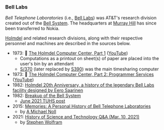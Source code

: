 ### Bell Labs

<em>Bell Telephone Laboratories</em> (i.e., [Bell Labs](https://en.wikipedia.org/wiki/Bell_Labs)) was AT&T's research division created out of the [Bell System](https://en.wikipedia.org/wiki/Bell_System). The headquarters at [Murray Hill](https://www.bell-labs.com/about/locations/murray-hill-new-jersey-usa/) has since been transferred to Nokia.

[Holmdel](https://en.wikipedia.org/wiki/Bell_Labs_Holmdel_Complex) and related research divisions, along with their respective personnel and machines are described in the sources below.

* 1973: 📼 [The Holmdel Computer Center, Part 1](https://techchannel.att.com/playvideo/2012/11/28/AT&T-Archives-Holmdel-Computer-Center-Part-1) ([YouTube](https://www.youtube.com/watch?v=HMYiktO0D64))
  * Computations as a printout on sheet(s) of paper are placed into the user's bin by an attendant
  * [S/370](https://en.wikipedia.org/wiki/IBM_System/370) (later replaced by [S390](https://en.wikipedia.org/wiki/IBM_System/390)) was the main timesharing computer
* 1973: 📼 [The Holmdel Computer Center, Part 2: Programmer Services](https://techchannel.att.com/playvideo/2012/11/28/AT&T-Archives-Holmdel-Computer-Center-Part-2) ([YouTube](https://www.youtube.com/watch?v=V9aVOIuKVUc))
* 1982: [Holmdel 20th Anniversary, a history of the legendary Bell Labs facility designed by Eero Saarinen](https://www.youtube.com/watch?v=BPq_ZyOvbsg&t=534s)
* 1982: [Breakup of the Bell System](https://en.wikipedia.org/wiki/Breakup_of_the_Bell_System)
  * [June 2021 TUHS post](https://minnie.tuhs.org/pipermail/tuhs/2021-June/023869.html)
* 2015: [Memories: A Personal History of Bell Telephone Laboratories](https://quello.msu.edu/wp-content/uploads/2015/08/Memories-Noll.pdf)
  * by [A Michael Noll](http://noll.uscannenberg.org/)
* 2021: [History of Science and Technology Q&A (Mar. 10, 2021)](https://www.youtube.com/watch?v=5WfPiaseAyM)
  * by [Stephen Wolfram](https://www.stephenwolfram.com/)
